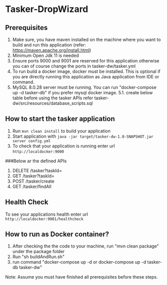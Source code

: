 # Tasker-DropWizard

## Prerequisites

1. Make sure, you have maven installed on the machine where you want to build and run this application (refer: https://maven.apache.org/install.html)
2. Minimum Open Jdk 11 is needed
3. Ensure ports 9000 and 9001 are reserved for this application otherwise you can of course change the ports in tasker-dw/tasker.yml
4. To run build a docker image, docker must be installed. This is optional if you are directly running this application as Java application from IDE or command.
5. MySQL 8.0.28 server must be running. You can run "docker-compose up -d tasker-db" if you prefer mysql docker image.
    5.1. create below table before using the tasker APIs
        refer tasker-dw/src/resources/database_scripts.sql

How to start the tasker application
---

1. Run `mvn clean install` to build your application
2. Start application with `java -jar target/tasker-dw-1.0-SNAPSHOT.jar server config.yml`
3. To check that your application is running enter url `http://localdocker:9000`

###Below ar the defined APIs
1. DELETE  /tasker?taskId=<taskId>
2. GET     /tasker?taskId=<taskId>
3. POST    /tasker/create
4. GET     /tasker/findAll

Health Check
---

To see your applications health enter url `http://localdocker:9001/healthcheck`


How to run as Docker container?
---

1. After checking the the code to your machine, run "mvn clean package" under the package folder
2. Run "sh buildAndRun.sh"
3. run command "docker-compose up -d or docker-compose up -d tasker-db tasker-dw"

Note: Assume you must have finished all prerequisites before these steps.
